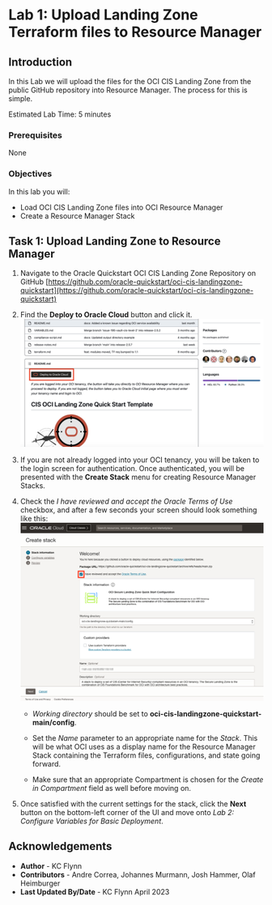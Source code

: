 # Lab 1: Upload Landing Zone Terraform files to Resource Manager

## Introduction

In this Lab we will upload the files for the OCI CIS Landing Zone from the public GitHub repository into Resource Manager. The process for this is simple.

Estimated Lab Time: 5 minutes

### Prerequisites

None

### Objectives

In this lab you will:

- Load OCI CIS Landing Zone files into OCI Resource Manager
- Create a Resource Manager Stack

## Task 1: Upload Landing Zone to Resource Manager

1. Navigate to the Oracle Quickstart OCI CIS Landing Zone Repository on GitHub [https://github.com/oracle-quickstart/oci-cis-landingzone-quickstart](https://github.com/oracle-quickstart/oci-cis-landingzone-quickstart)

2. Find the __Deploy to Oracle Cloud__ button and click it. ![Deploy to Oracle Cloud Button](images/button.png "The Deploy to Oracle Cloud button in the repository README.md")

3. If you are not already logged into your OCI tenancy, you will be taken to the login screen for authentication. Once authenticated, you will be presented with the __Create Stack__ menu for creating Resource Manager Stacks.

4. Check the _I have reviewed and accept the Oracle Terms of Use_ checkbox, and after a few seconds your screen should look something like this: ![Create Stack Screen](images/create-stack.png "The Resource Manager Stack configurations screen")

    - _Working directory_ should be set to __oci-cis-landingzone-quickstart-main/config__.

    - Set the _Name_ parameter to an appropriate name for the _Stack_. This will be what OCI uses as a display name for the Resource Manager Stack containing the Terraform files, configurations, and state going forward.

    - Make sure that an appropriate Compartment is chosen for the _Create in Compartment_ field as well before moving on.

5. Once satisfied with the current settings for the stack, click the __Next__ button on the bottom-left corner of the UI and move onto _Lab 2: Configure Variables for Basic Deployment_.

## Acknowledgements

- __Author__ - KC Flynn
- __Contributors__ - Andre Correa, Johannes Murmann, Josh Hammer, Olaf Heimburger
- __Last Updated By/Date__ - KC Flynn April 2023
